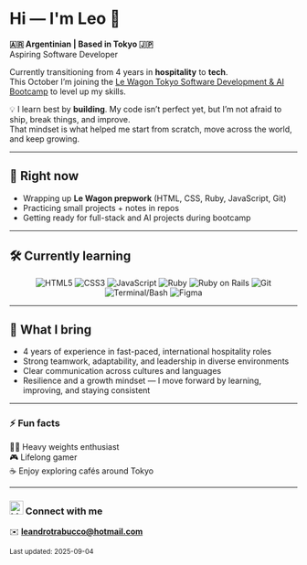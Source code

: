 # Hi — I'm Leo 👋  
**:argentina: Argentinian | Based in Tokyo :jp:**  
Aspiring Software Developer

Currently transitioning from 4 years in **hospitality** to **tech**.  
This October I’m joining the [Le Wagon Tokyo Software Development & AI Bootcamp](https://www.lewagon.com/tokyo) to level up my skills.  

💡 I learn best by **building**. My code isn’t perfect yet, but I’m not afraid to ship, break things, and improve.  
That mindset is what helped me start from scratch, move across the world, and keep growing.  

---

## 🌱 Right now
- Wrapping up **Le Wagon prepwork** (HTML, CSS, Ruby, JavaScript, Git)  
- Practicing small projects + notes in repos  
- Getting ready for full-stack and AI projects during bootcamp  

---

## 🛠️ Currently learning

<p align="center">
  <img src="https://img.shields.io/badge/HTML5-E34F26?style=for-the-badge&logo=html5&logoColor=white" alt="HTML5" />
  <img src="https://img.shields.io/badge/CSS3-1572B6?style=for-the-badge&logo=css3&logoColor=white" alt="CSS3" />
  <img src="https://img.shields.io/badge/JavaScript-F7DF1E?style=for-the-badge&logo=javascript&logoColor=black" alt="JavaScript" />
  <img src="https://img.shields.io/badge/Ruby-CC342D?style=for-the-badge&logo=ruby&logoColor=white" alt="Ruby" />
  <img src="https://img.shields.io/badge/Rails-D30001?style=for-the-badge&logo=rubyonrails&logoColor=white" alt="Ruby on Rails" />
  <img src="https://img.shields.io/badge/Git-F05032?style=for-the-badge&logo=git&logoColor=white" alt="Git" />
  <img src="https://img.shields.io/badge/Terminal-%23000000?style=for-the-badge&logo=gnu-bash&logoColor=white" alt="Terminal/Bash" />
  <img src="https://img.shields.io/badge/Figma-F24E1E?style=for-the-badge&logo=figma&logoColor=white" alt="Figma" />

</p>

---

## 💪 What I bring
- 4 years of experience in fast-paced, international hospitality roles  
- Strong teamwork, adaptability, and leadership in diverse environments  
- Clear communication across cultures and languages  
- Resilience and a growth mindset — I move forward by learning, improving, and staying consistent  

---

### ⚡ Fun facts  
🏋️‍♂️ Heavy weights enthusiast  
🎮 Lifelong gamer  
☕ Enjoy exploring cafés around Tokyo  

---

### <img src="https://cdn.jsdelivr.net/gh/devicons/devicon/icons/linkedin/linkedin-original.svg" alt="LinkedIn" width="24" height="24"/> Connect with me 


✉️ **leandrotrabucco@hotmail.com**




  



<sub>Last updated: 2025-09-04</sub>
